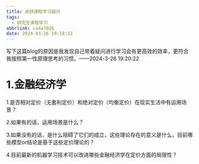 ```yaml
---
title: 央财课程学习疑问
tags:
  - 研究生课程学习
abbrlink: ca4a7826
date: 2024-03-26 19:18:12
---
```


写下这篇blog的原因是我发现自己带着疑问进行学习会有更高效的效率，更符合我按照第一性原理思考的习惯。——2024-3-26 19:20:22

# 1.金融经济学

1.是否相对定价（无套利定价）和绝对定价（均衡定价）在现实生活中有运用场景？

2.如果有的话，运用场景是什么？

3.如果没有的话，是什么阻碍了它们的成立，这些理论存在的意义是什么，目前哪些模型or结论是基于这些定价理论的？

4.目前最新的机器学习技术可以改进哪些金融经济学在定价方面的局限性？



